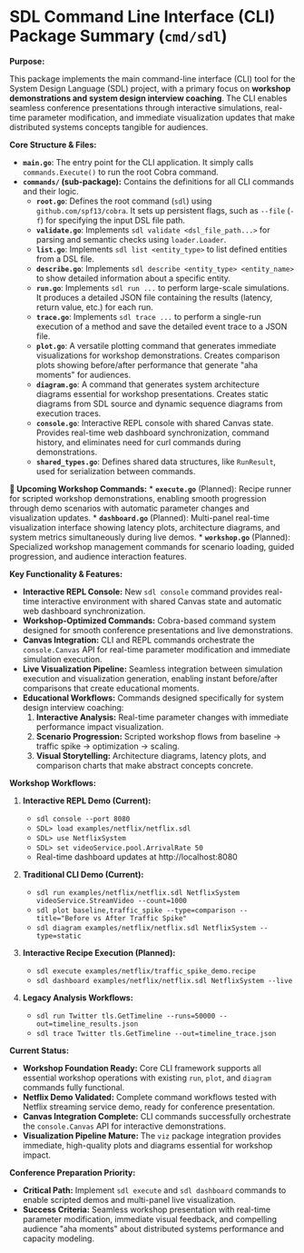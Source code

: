 # SDL Command Line Interface (CLI) Package Summary (`cmd/sdl`)

**Purpose:**

This package implements the main command-line interface (CLI) tool for the System Design Language (SDL) project, with a primary focus on **workshop demonstrations and system design interview coaching**. The CLI enables seamless conference presentations through interactive simulations, real-time parameter modification, and immediate visualization updates that make distributed systems concepts tangible for audiences.

**Core Structure & Files:**

*   **`main.go`**: The entry point for the CLI application. It simply calls `commands.Execute()` to run the root Cobra command.
*   **`commands/` (sub-package):** Contains the definitions for all CLI commands and their logic.
    *   **`root.go`**: Defines the root command (`sdl`) using `github.com/spf13/cobra`. It sets up persistent flags, such as `--file` (`-f`) for specifying the input DSL file path.
    *   **`validate.go`**: Implements `sdl validate <dsl_file_path...>` for parsing and semantic checks using `loader.Loader`.
    *   **`list.go`**: Implements `sdl list <entity_type>` to list defined entities from a DSL file.
    *   **`describe.go`**: Implements `sdl describe <entity_type> <entity_name>` to show detailed information about a specific entity.
    *   **`run.go`**: Implements `sdl run ...` to perform large-scale simulations. It produces a detailed JSON file containing the results (latency, return value, etc.) for each run.
    *   **`trace.go`**: Implements `sdl trace ...` to perform a single-run execution of a method and save the detailed event trace to a JSON file.
    *   **`plot.go`**: A versatile plotting command that generates immediate visualizations for workshop demonstrations. Creates comparison plots showing before/after performance that generate "aha moments" for audiences.
    *   **`diagram.go`**: A command that generates system architecture diagrams essential for workshop presentations. Creates static diagrams from SDL source and dynamic sequence diagrams from execution traces.
    *   **`console.go`**: Interactive REPL console with shared Canvas state. Provides real-time web dashboard synchronization, command history, and eliminates need for curl commands during demonstrations.
    *   **`shared_types.go`**: Defines shared data structures, like `RunResult`, used for serialization between commands.

**🎪 Upcoming Workshop Commands:**
    *   **`execute.go`** (Planned): Recipe runner for scripted workshop demonstrations, enabling smooth progression through demo scenarios with automatic parameter changes and visualization updates.
    *   **`dashboard.go`** (Planned): Multi-panel real-time visualization interface showing latency plots, architecture diagrams, and system metrics simultaneously during live demos.
    *   **`workshop.go`** (Planned): Specialized workshop management commands for scenario loading, guided progression, and audience interaction features.

**Key Functionality & Features:**

*   **Interactive REPL Console:** New `sdl console` command provides real-time interactive environment with shared Canvas state and automatic web dashboard synchronization.
*   **Workshop-Optimized Commands:** Cobra-based command system designed for smooth conference presentations and live demonstrations.
*   **Canvas Integration:** CLI and REPL commands orchestrate the `console.Canvas` API for real-time parameter modification and immediate simulation execution.
*   **Live Visualization Pipeline:** Seamless integration between simulation execution and visualization generation, enabling instant before/after comparisons that create educational moments.
*   **Educational Workflows:** Commands designed specifically for system design interview coaching:
    1.  **Interactive Analysis:** Real-time parameter changes with immediate performance impact visualization.
    2.  **Scenario Progression:** Scripted workshop flows from baseline → traffic spike → optimization → scaling.
    3.  **Visual Storytelling:** Architecture diagrams, latency plots, and comparison charts that make abstract concepts concrete.

**Workshop Workflows:**

1.  **Interactive REPL Demo (Current):**
    *   `sdl console --port 8080`
    *   `SDL> load examples/netflix/netflix.sdl`
    *   `SDL> use NetflixSystem`
    *   `SDL> set videoService.pool.ArrivalRate 50`
    *   Real-time dashboard updates at http://localhost:8080

2.  **Traditional CLI Demo (Current):**
    *   `sdl run examples/netflix/netflix.sdl NetflixSystem videoService.StreamVideo --count=1000`
    *   `sdl plot baseline,traffic_spike --type=comparison --title="Before vs After Traffic Spike"`
    *   `sdl diagram examples/netflix/netflix.sdl NetflixSystem --type=static`

3.  **Interactive Recipe Execution (Planned):**
    *   `sdl execute examples/netflix/traffic_spike_demo.recipe`
    *   `sdl dashboard examples/netflix/netflix.sdl NetflixSystem --live`

3.  **Legacy Analysis Workflows:**
    *   `sdl run Twitter tls.GetTimeline --runs=50000 --out=timeline_results.json`
    *   `sdl trace Twitter tls.GetTimeline --out=timeline_trace.json`

**Current Status:**

*   **Workshop Foundation Ready:** Core CLI framework supports all essential workshop operations with existing `run`, `plot`, and `diagram` commands fully functional.
*   **Netflix Demo Validated:** Complete command workflows tested with Netflix streaming service demo, ready for conference presentation.
*   **Canvas Integration Complete:** CLI commands successfully orchestrate the `console.Canvas` API for interactive demonstrations.
*   **Visualization Pipeline Mature:** The `viz` package integration provides immediate, high-quality plots and diagrams essential for workshop impact.

**Conference Preparation Priority:**
*   **Critical Path:** Implement `sdl execute` and `sdl dashboard` commands to enable scripted demos and multi-panel live visualization.
*   **Success Criteria:** Seamless workshop presentation with real-time parameter modification, immediate visual feedback, and compelling audience "aha moments" about distributed systems performance and capacity modeling.
